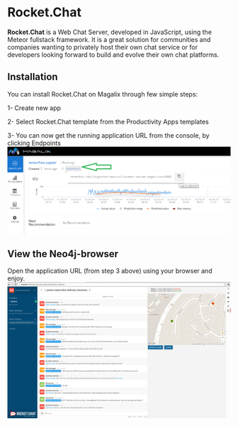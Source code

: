 # Rocket.Chat
**Rocket.Chat** is a Web Chat Server, developed in JavaScript, using the Meteor fullstack framework. It is a great solution for communities and companies wanting to privately host their own chat service or for developers looking forward to build and evolve their own chat platforms.


## Installation
You can install Rocket.Chat on Magalix through few simple steps:

1- Create new app

2- Select Rocket.Chat template from the Productivity Apps templates

3- You can now get the running application URL from the console, by clicking Endpoints 
![Application Endpoints](../../docs/resources/mgx_endpoint.png "Application Endpoints")


## View the Neo4j-browser
Open the application URL (from step 3 above) using your browser and enjoy.
![Rocket.Chat](../../docs/resources/rocketchat.png "Rocket.Chat")